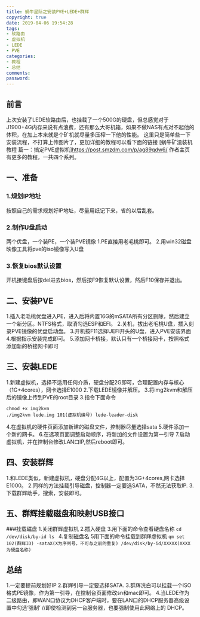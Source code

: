 ```yaml
---
title: 蜗牛星际之安装PVE+LEDE+群辉
copyright: true
date: 2019-04-06 19:54:28
tags:
- 软路由
- 虚拟机
- LEDE
- PVE
categories:
- 教程
- 总结
comments:
password:
---
```


## 前言
上次安装了LEDE软路由后，也挂载了一个500G的硬盘，但总感觉对于J1900+4G内存来说有点浪费，还有那么大哥机箱，如果不做NAS有点对不起他的体积，在加上本来就是个矿机就尽量多压榨一下他的性能。
这里只是简单些一下安装流程，不打算上传图片了，更加详细的教程可以看下面的链接
[蜗牛矿渣装机教程 篇一：搞定PVE虚拟机]https://post.smzdm.com/p/ag89qdw6/ 作者主页有更多的教程，一共四个系列。
## 一、准备
### 1.规划IP地址
按照自己的需求规划好IP地址，尽量用纸记下来，省的以后乱套。
### 2.制作U盘启动
两个优盘，一个装PE，一个装PVE镜像
1.PE直接用老毛桃即可。
2.用win32磁盘映像工具将pve的iso镜像写入U盘
### 3.恢复bios默认设置
开机接键盘后按del进去bios，然后按F9恢复默认设置，然后F10保存并退出。

## 二、安装PVE
1.插入老毛桃优盘进入PE，进入后将内置16G的mSATA所有分区删除，然后建立一个新分区。NTFS格式，取消勾选ESP和EFI。
2.关机，拔出老毛桃U盘，插入刻录PVE镜像的优盘启动盘。
3.开机按F11选择UEFI开头的U盘，进入PVE安装界面	
4.根据指示安装完成即可。
5.添加网卡桥接，默认只有一个桥接网卡，按照格式添加新的桥接网卡即可
## 三、安装LEDE
1.新建虚拟机，选择不适用任何介质，硬盘分配2G即可，合理配置内存与核心（1G+4cores），网卡选择E1000
2.下载LEDE镜像并解压。
3.将img2kvm和解压后的镜像上传到PVE的root目录
3.指令下面命令
```
chmod +x img2kvm
./img2kvm lede.img 101(虚拟机编号) lede-leader-disk
```
4.在虚拟机的硬件页面添加新建的磁盘文件，控制器尽量选择sata
5.硬件添加一个新的网卡。
6.在选项页面调整启动顺序，将新加的文件设置为第一引导
7.启动虚拟机，并在控制台修改LAN口IP,然后reboot即可。

## 四、安装群辉
1.和LEDE类似，新建虚拟机，硬盘分配4G以上，配置为3G+4cores,网卡选择E1000。
2.同样的方法挂载引导磁盘，控制器一定要选SATA，不然无法获取IP.
3.下载群辉助手，搜索，安装即可。
## 五、群辉挂载磁盘和映射USB接口
###挂载磁盘
1.关闭群辉虚拟机
2.插入硬盘
3.用下面的命令查看硬盘名称
`cd /dev/disk/by-id
ls
`
4.复制磁盘名
5用下面的命令挂载到群辉虚拟机
`qm set 102(群辉ID) -sataX(X为序列号，不可与之前的重复) /dev/disk/by-id/XXXXX(XXXX为硬盘名称)`
## 总结
1.一定要提前规划好IP
2.群辉引导一定要选择SATA.
3.群辉洗白可以挂载一个ISO格式PE镜像，作为第一引导，在控制台页面修改sn和mac即可。
4.当LEDE作为二级路由，即WAN口协议为DHCP客户端时，要在LAN口的DHCP服务器高级设置中勾选‘强制’ //即使检测到另一台服务器，也要强制使用此网络上的 DHCP。
